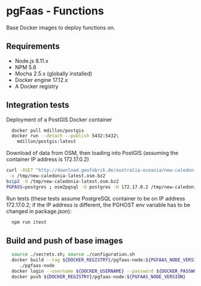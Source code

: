 # pgFaas - Functions

Base Docker images to deploy functions on. 


## Requirements

* Node.js 8.11.x
* NPM 5.6
* Mocha 2.5.x (globally installed)
* Docker engine 17.12.x 
* A Docker registry 


## Integration tests

Deployment of a PostGIS Docker container
```bash
  docker pull mdillon/postgis
  docker run --detach --publish 5432:5432\
    mdillon/postgis:latest
```
Download of data from OSM, then loading into PostGIS (assuming the container IP address is 172.17.0.2)

```bash
curl -XGET "http://download.geofabrik.de/australia-oceania/new-caledonia-latest.osm.bz2"\
 -o /tmp/new-caledonia-latest.osm.bz2
bzip2 -d /tmp/new-caledonia-latest.osm.bz2 
PGPASS=postgres ; osm2pgsql -U postgres -H 172.17.0.2 /tmp/new-caledonia-latest.osm   
```
Run tests (these tests assume PostgreSQL container to be on IP address 172.17.0.2; if the IP address is different, the PGHOST env variable has to be changed in package.json):
```bash
  npm run itest
```


## Build and push of base images

```bash
  source ./secrets.sh; source ./configuration.sh
  docker build --tag ${DOCKER_REGISTRY}/pgfaas-node:${PGFAAS_NODE_VERSION}\
     ./pgfaas-node
  docker login --username ${DOCKER_USERNAME} --password ${DOCKER_PASSWORD}
  docker push ${DOCKER_REGISTRY}/pgfaas-node:${PGFAAS_NODE_VERSION}
```
